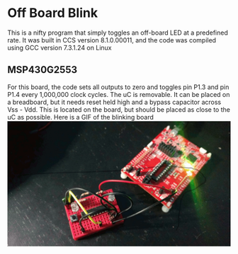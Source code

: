# Off Board Blink
This is a nifty program that simply toggles an off-board LED at a predefined rate. It was built in CCS version 8.1.0.00011, and the code was compiled using GCC version 7.3.1.24 on Linux

## MSP430G2553
For this board, the code sets all outputs to zero and toggles pin P1.3 and pin P1.4 every 1,000,000 clock cycles. The uC is removable. It can be placed on a breadboard, but it needs reset held high and a bypass capacitor across Vss - Vdd. This is located on the board, but should be placed as close to the uC as possible.
Here is a GIF of the blinking board
![](Offboard_blink.gif)
